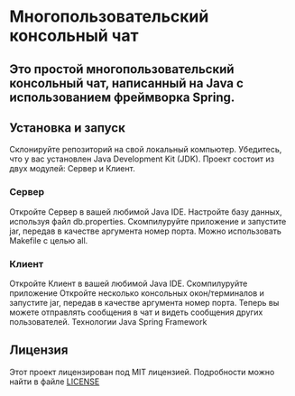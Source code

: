 # Многопользовательский консольный чат
## Это простой многопользовательский консольный чат, написанный на Java с использованием фреймворка Spring.

## Установка и запуск
Склонируйте репозиторий на свой локальный компьютер.
Убедитесь, что у вас установлен Java Development Kit (JDK).
Проект состоит из двух модулей: Сервер и Клиент.
### Сервер
Откройте Сервер в вашей любимой Java IDE.
Настройте базу данных, используя файл db.properties.
Скомпилуруйте приложение и запустите jar, передав в качестве аргумента номер порта.
Можно использовать Makefile с целью all.
### Клиент
Откройте Клиент в вашей любимой Java IDE.
Скомпилуруйте приложение
Откройте несколько консольных окон/терминалов и  запустите jar, передав в качестве аргумента номер порта.
Теперь вы можете отправлять сообщения в чат и видеть сообщения других пользователей.
Технологии
Java
Spring Framework


## Лицензия
Этот проект лицензирован под MIT лицензией. Подробности можно найти в файле [LICENSE](../LICENSE)